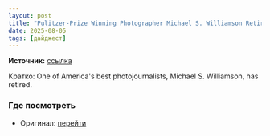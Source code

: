```yaml
---
layout: post
title: "Pulitzer-Prize Winning Photographer Michael S. Williamson Retires From ‘the Best Job in the World’"
date: 2025-08-05
tags: [дайджест]
---
```


**Источник:** [ссылка](https://petapixel.com/2025/08/05/pulitzer-prize-winning-photographer-michael-s-williamson-retires-from-the-best-job-in-the-world/)

Кратко: One of America's best photojournalists, Michael S. Williamson, has retired.

### Где посмотреть
- Оригинал: [перейти]({link})
